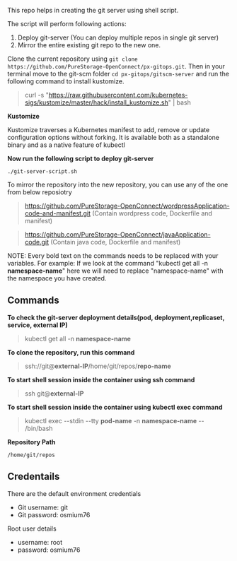 This repo helps in creating the git server using shell script.

The script will perform following actions:

1) Deploy git-server (You can deploy multiple repos in single git server)
2) Mirror the entire existing git repo to the new one.

Clone the current repository using  `git clone https://github.com/PureStorage-OpenConnect/px-gitops.git`. Then in your terminal move to the git-scm folder `cd px-gitops/gitscm-server` and run the following command  to install kustomize.

> curl -s "https://raw.githubusercontent.com/kubernetes-sigs/kustomize/master/hack/install_kustomize.sh" | bash

**Kustomize**

Kustomize traverses a Kubernetes manifest to add, remove or update configuration options without forking. It is available both as a standalone binary and as a native feature of kubectl



**Now run the following script to deploy git-server**

```
./git-server-script.sh
```


To mirror the repository into the new repository, you can use any of the one from below reposiotry

> https://github.com/PureStorage-OpenConnect/wordpressApplication-code-and-manifest.git    (Contain wordpress code, Dockerfile and manifest)

> https://github.com/PureStorage-OpenConnect/javaApplication-code.git         (Contain java code, Dockerfile and manifest) 




NOTE: Every bold text on the commands needs to be replaced with your variables. For example: If we look at the command "kubectl get all -n **namespace-name**" here we will need to replace "namespace-name" with the namespace you have created.

## Commands

**To check the git-server deployment details(pod, deployment,replicaset, service, external IP)**


> kubectl get all -n **namespace-name**


**To clone the repository, run this command**


> ssh://git@**external-IP**/home/git/repos/**repo-name**


**To start shell session inside the container using ssh command**


> ssh git@**external-IP**

**To start shell session inside the container using kubectl exec command**


> kubectl exec --stdin --tty **pod-name** -n **namespace-name** -- /bin/bash


**Repository Path**

```
/home/git/repos
```

## Credentails

There are the default environment credentials

* Git username: git
* Git password: osmium76

Root user details

* username: root
* password: osmium76



